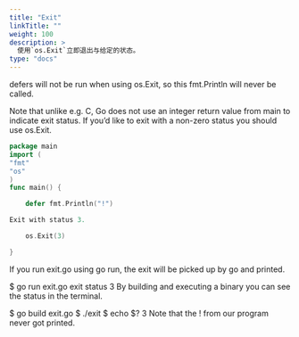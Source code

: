 ```yaml
---
title: "Exit"
linkTitle: ""
weight: 100
description: >
  使用`os.Exit`立即退出与给定的状态。
type: "docs"
---
```


defers will not be run when using os.Exit, so this fmt.Println will never be called.

Note that unlike e.g. C, Go does not use an integer return value from main to indicate exit status. If you’d like to exit with a non-zero status you should use os.Exit.

```go
package main
import (
"fmt"
"os"
)
func main() {

    defer fmt.Println("!")

Exit with status 3.

    os.Exit(3)

}
```

If you run exit.go using go run, the exit will be picked up by go and printed.

\$ go run exit.go
exit status 3
By building and executing a binary you can see the status in the terminal.

$ go build exit.go
$ ./exit
$ echo $?
3
Note that the ! from our program never got printed.

```

```
